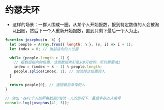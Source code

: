 # 约瑟夫环

- 这样的场景：一群人围成一圈，从某个人开始报数，报到特定数值的人会被淘汰出圈，然后下一个人重新开始报数，直到只剩下最后一个人为止。

```js
function josephus(n, k) {
  let people = Array.from({ length: n }, (v, i) => i + 1);
  let index = 0; // 当前指向的人位置

  while (people.length > 1) {
    // 报数后指向的位置，注意数组索引是从0开始的，所以需要减1
    index = (index + k - 1) % people.length;
    people.splice(index, 1); // 淘汰掉该位置的人
  }

  return people[0]; // 返回最后幸存的人
}

// 输出：在41个人按照每数到3淘汰一人的情况下，最后幸存的人编号
console.log(josephus(41, 3));
```

